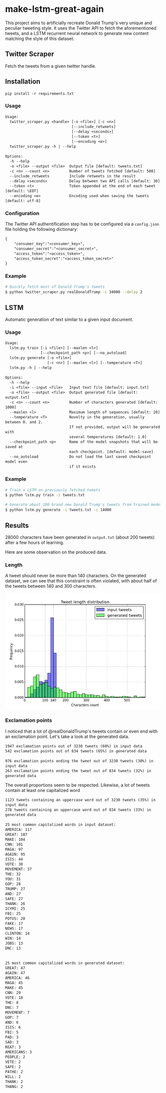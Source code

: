 # make-lstm-great-again
This project aims to artificially recreate Donald Trump's very unique and peculiar tweeting style.
It uses the Twitter API to fetch the aforementioned tweets, and a LSTM recurrent neural network to generate new content matching the style of this dataset.

## Twitter Scraper
Fetch the tweets from a given twitter handle.

## Installation

```
pip install -r requirements.txt
```

### Usage

```
Usage:
  twitter_scraper.py <handle> [-o <file>] [-c <n>]
                              [--include_retweets]
                              [--delay <seconds>]
                              [--token <t>]
                              [--encoding <e>]
  twitter_scraper.py -h | --help

Options:
  -h --help
  -o <file> --output <file>  Output file [default: tweets.txt]
  -c <n> --count <n>         Number of tweets fetched [default: 500]
  --include_retweets         Include retweets in the result
  --delay <seconds>          Delay between two API calls [default: 30]
  --token <t>                Token appended at the end of each tweet [default: \EOT]
  --encoding <e>             Encoding used when saving the tweets [default: utf-8]
```

### Configuration
The Twitter API authentification step has to be configured via a `config.json` file
holding the following dictionary:
```
{
    "consumer_key":"<consumer_key>",
    "consumer_secret":"<consumer_secret>",
    "access_token":"<access_token>",
    "access_token_secret":"<access_token_secret>"
}
```
### Example

```bash
# Quickly fetch most of Donald Trump's tweets
$ python twitter_scraper.py realDonaldTrump -c 34000 --delay 2
```

## LSTM
Automatic generation of text similar to a given input document.

### Usage

```
Usage:
  lstm.py train [-i <file>] [--maxlen <l>]
                [--checkpoint_path <p>] [--no_autoload]
  lstm.py generate [-o <file>]
                   [-c <n>] [--maxlen <l>] [--temperature <T>]
  lstm.py -h | --help

Options:
  -h --help
  -i <file> --input <file>   Input text file [default: input.txt]
  -o <file> --output <file>  Output generated file [default: output.txt]
  -c <n> --count <n>         Number of characters generated [default: 1000]
  --maxlen <l>               Maximum length of sequences [default: 20]
  --temperature <T>          Novelty in the generation, usually between 0. and 2.
                             If not provided, output will be generated with
                             several temperatures [default: 1.0]
  --checkpoint_path <p>      Name of the model snapshots that will be saved at
                             each checkpoint. [default: model-save]
  --no_autoload              Do not load the last saved checkpoint model even
                             if it exists
```

### Example

```bash
# Train a LSTM on previously fetched tweets
$ python lstm.py train -i tweets.txt
```

```bash
# Generate about 100 brand new Donald Trump's tweets from trained model
$ python lstm.py generate -i tweets.txt -c 14000
```

## Results

28000 characters have been generated in `output.txt` (about 200 tweets) after a few hours of learning.

Here are some observation on the produced data.

### Length

A tweet should never be more than 140 characters. On the generated dataset, we can see that this constraint is often violated, with about half of the tweets between 140 and 300 characters.

<img src='length.png'/>

### Exclamation points

I noticed that a lot of @realDonaldTrump's tweets contain or even end with an exclamation point.
Let's take a look at the generated data.

```
1947 exclamation points out of 3230 tweets (60%) in input data
542 exclamation points out of 834 tweets (65%) in generated data

976 exclamation points ending the tweet out of 3230 tweets (30%) in input data
263 exclamation points ending the tweet out of 834 tweets (32%) in generated data
```
The overall proportions seem to be respected.
Likewise, a lot of tweets contain at least one capitalized word

```
1123 tweets containing an uppercase word out of 3230 tweets (35%) in input data
278 tweets containing an uppercase word out of 834 tweets (33%) in generated data

25 most common capitalized words in input dataset:
AMERICA: 117
GREAT: 107
MAKE: 104
CNN: 101
MAGA: 97
AGAIN: 95
ISIS: 44
VOTE: 38
MOVEMENT: 37
THE: 32
YOU: 31
GOP: 28
TRUMP: 27
AND: 27
SAFE: 27
THANK: 26
ICYMI: 25
FBI: 25
POTUS: 20
FAKE: 17
NEWS: 17
CLINTON: 14
WIN: 14
JOBS: 13
DNC: 13


25 most common capitalized words in generated dataset:
GREAT: 47
AGAIN: 47
AMERICA: 46
MAGA: 45
MAKE: 45
CNN: 29
VOTE: 18
THE: 8
DNC: 7
MOVEMENT: 7
GOP: 7
AND: 6
ISIS: 6
FBI: 5
PAD: 3
SAD: 3
REAT: 3
AMERICANS: 3
PEOPLE: 2
VETE: 2
SAFE: 2
PATHE: 2
WILL: 2
THANK: 2
THANG: 2
```